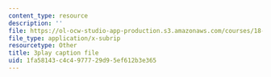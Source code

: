 ```yaml
---
content_type: resource
description: ''
file: https://ol-ocw-studio-app-production.s3.amazonaws.com/courses/18-01sc-single-variable-calculus-fall-2010/1fa58143c4c4977729d95ef612b3e365_9v25gg2qJYE.srt
file_type: application/x-subrip
resourcetype: Other
title: 3play caption file
uid: 1fa58143-c4c4-9777-29d9-5ef612b3e365
---
```

